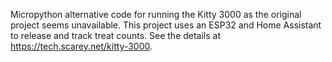 Micropython alternative code for running the Kitty 3000 as the original project seems unavailable.  This project uses an ESP32 and Home Assistant to release and track treat counts.  See the details at https://tech.scarey.net/kitty-3000.
